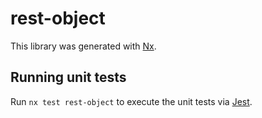 # rest-object

This library was generated with [Nx](https://nx.dev).

## Running unit tests

Run `nx test rest-object` to execute the unit tests via [Jest](https://jestjs.io).
